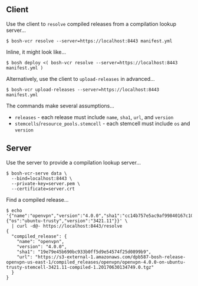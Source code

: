 ## Client

Use the client to `resolve` compiled releases from a compilation lookup server...

    $ bosh-vcr resolve --server=https://localhost:8443 manifest.yml

Inline, it might look like...

    $ bosh deploy <( bosh-vcr resolve --server=https://localhost:8443 manifest.yml )

Alternatively, use the client to `upload-releases` in advanced...

    $ bosh-vcr upload-releases --server=https://localhost:8443 manifest.yml

The commands make several assumptions...

 * `releases` - each release must include `name`, `sha1`, `url`, and `version`
 * `stemcells`/`resource_pools.stemcell` - each stemcell must include `os` and `version`


## Server

Use the server to provide a compilation lookup server...

    $ bosh-vcr-serve data \
      --bind=localhost:8443 \
      --private-key=server.pem \
      --certificate=server.crt

Find a compiled release...

    $ echo '{"name":"openvpn","version":"4.0.0","sha1":"cc14b757e5ac9af99840167c10114845b51da41d","stemcell":{"os":"ubuntu-trusty","version":"3421.11"}}' \
      | curl -d@- https://localhost:8443/resolve
    {
      "compiled_release": {
        "name": "openvpn",
        "version": "4.0.0",
        "sha1": "19e79e45b690bc933b0ff5d9e54574f25d0899b9",
        "url": "https://s3-external-1.amazonaws.com/dpb587-bosh-release-openvpn-us-east-1/compiled_releases/openvpn/openvpn-4.0.0-on-ubuntu-trusty-stemcell-3421.11-compiled-1.20170630134749.0.tgz"
      }
    }
